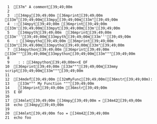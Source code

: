      1	[37m" A comment[39;49;00m
     2
     3	:[34mpy[39;49;00m [36mprint[39;49;00m [33m"[39;49;00m[33mpy[39;49;00m[33m"[39;49;00m
     4	::[34mpyt[39;49;00m [36mprint[39;49;00m [33m'[39;49;00m[33mpyt[39;49;00m[33m'[39;49;00m
     5	  [34mpyth[39;49;00m	[36mprint[39;49;00m [33m'''[39;49;00m[33mpyth[39;49;00m[33m'''[39;49;00m
     6	 : [34mpytho[39;49;00m [36mprint[39;49;00m [33m"[39;49;00m[33mpytho[39;49;00m[33m"[39;49;00m
     7	[34mpython[39;49;00m [36mprint[39;49;00m [33m"""[39;49;00m[33mpython[39;49;00m[33m"""[39;49;00m
     8
     9	  : : [34mpython[39;49;00m<<E OF
    10	[36mprint[39;49;00m [33m"""[39;49;00m[33mmy script[39;49;00m[33m"""[39;49;00m
    11
    12	[34mdef[39;49;00m [32mMyFunc[39;49;00m([36mstr[39;49;00m):
    13	  [33m""" My Function """[39;49;00m
    14	  [36mprint[39;49;00m [36mstr[39;49;00m
    15	E OF
    16
    17	[34mlet[39;49;00m [34mpy[39;49;00m = [34m42[39;49;00m
    18	echo [34mpy[39;49;00m
    19
    20	[34mlet[39;49;00m foo = [34m42[39;49;00m
    21	echo foo
